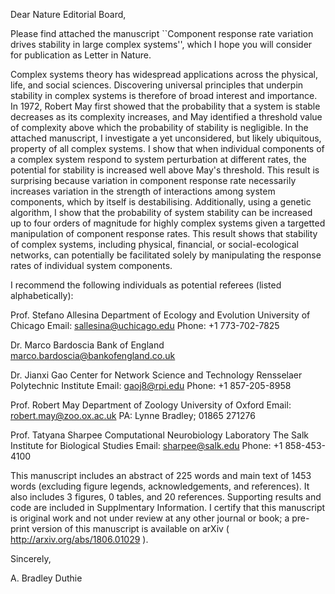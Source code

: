 Dear Nature Editorial Board,

Please find attached the manuscript ``Component response rate variation drives stability in large complex systems'', which I hope you will consider for publication as Letter in Nature. 

Complex systems theory has widespread applications across the physical, life, and social sciences. Discovering universal principles that underpin stability in complex systems is therefore of broad interest and importance. In 1972, Robert May first showed that the probability that a system is stable decreases as its complexity increases, and May identified a threshold value of complexity above which the probability of stability is negligible. In the attached manuscript, I investigate a yet unconsidered, but likely ubiquitous, property of all complex systems. I show that when individual components of a complex system respond to system perturbation at different rates, the potential for stability is increased well above May's threshold. This result is surprising because variation in component response rate necessarily increases variation in the strength of interactions among system components, which by itself is destabilising. Additionally, using a genetic algorithm, I show that the probability of system stability can be increased up to four orders of magnitude for highly complex systems given a targetted manipulation of component response rates. This result shows that stability of complex systems, including physical, financial, or social-ecological networks, can potentially be facilitated solely by manipulating the response rates of individual system components. 

I recommend the following individuals as potential referees (listed alphabetically):

Prof. Stefano Allesina
Department of Ecology and Evolution
University of Chicago
Email: sallesina@uchicago.edu
Phone: +1 773-702-7825

Dr. Marco Bardoscia
Bank of England
marco.bardoscia@bankofengland.co.uk

Dr. Jianxi Gao
Center for Network Science and Technology
Rensselaer Polytechnic Institute
Email: gaoj8@rpi.edu
Phone: +1 857-205-8958

Prof. Robert May
Department of Zoology
University of Oxford
Email: robert.may@zoo.ox.ac.uk
PA: Lynne Bradley; 01865 271276

Prof. Tatyana Sharpee
Computational Neurobiology Laboratory
The Salk Institute for Biological Studies
Email: sharpee@salk.edu
Phone: +1 858-453-4100 

This manuscript includes an abstract of 225 words and main text of 1453 words (excluding figure legends, acknowledgements, and references). It also includes 3 figures, 0 tables, and 20 references. Supporting results and code are included in Supplmentary Information. I certify that this manuscript is original work and not under review at any other journal or book; a pre-print version of this manuscript is available on arXiv ( http://arxiv.org/abs/1806.01029 ).

Sincerely,

A. Bradley Duthie

